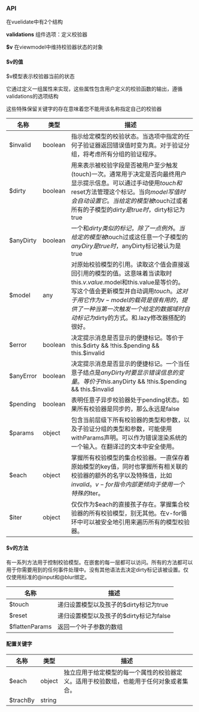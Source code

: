 ### API
  在vuelidate中有2个结构

  **validations** 组件选项：定义校验器

  **$v** 在viewmodel中维持校验器状态的对象

#### $v的值
  $v模型表示校验器当前的状态

  它通过定义一组属性来实现，这些属性包含用户定义的校验函数的输出，遵循validations的选项结构

  这些特殊保留关键字的存在意味着您不能用该名称指定自己的校验器

名称 | 类型 | 描述
---|---|---
$invalid | boolean | 指示给定模型的校验状态。当选项中指定的任何子验证器返回错误值时变为真。对于验证分组，将考虑所有分组的验证程序。
$dirty | boolean | 用来表示被校验字段是否被用户至少触发(touch)一次。通常用于决定是否向最终用户显示提示信息。可以通过手动使用$touch和$reset方法管理这个标记。当向$model写值时会自动设置它。当给定的模型被$touch过或者所有的子模型的$dirty是true时，$dirty标记为true
$anyDirty | boolean | 一个和$dirty类似的标记，除了一点例外。当给定的模型被$touch过或这任意一个子模型的$anyDiry是true时，$anyDirty标记被认为是true
$model | any | 对原始校验模型的引用。读取这个值会直接返回引用的模型的值。这意味着当读取时this.$v.value.$model和this.value是等价的。写这个值会更新模型并自动调用$touch。这对于用它作为v-model的载荷是很有用的，提供了一种当第一次触发一个给定的数据域时自动标记为$dirty的方式。和.lazy修改器搭配的很好。
$error | boolean | 决定提示消息是否显示的便捷标记。等价于this.$dirty && !this.$pending && this.$invalid
$anyError | boolean | 决定提示消息是否显示的便捷标记。一个当任意子结点是$anyDirty时要显示错误信息的变量。等价于this.$anyDirty && !this.$pending && this.$invalid
$pending | boolean | 表明任意子异步校验器处于pending状态。如果所有校验器是同步的，那么永远是false
$params | object | 包含当前层级下所有校验器的类型和参数，以及子验证分组的类型和参数，可能使用withParams声明。可以作为错误渲染系统的一个输入。在翻译过的文本中安全使用。
$each | object | 掌握所有校验模型的集合校验器。一直保存着原始模型的key值，同时也掌握所有相关联的校验器的额外的名字以及特殊值，比如$invalid。v-for指令内部更倾向于使用一个特殊的$iter。
$iter | object | 仅仅作为$each的直接孩子存在。掌握集合校验器的所有校验模型，别无其他。在v-for循环中可以被安全地引用来遍历所有的模型校验器。

#### $v的方法
  有一系列方法用于控制校验模型。在嵌套的每一层都可以访问。所有的方法都可以用于你需要用到的任何事件处理中。没有其他语法去决定dirty标记该被设置。仅仅使用标准的@input和@blur绑定。

名称 | 描述
--- | ---
$touch | 递归设置模型以及孩子的$dirty标记为true
$reset | 递归设置模型以及孩子的$dirty标记为false
$flattenParams | 返回一个叶子参数的数组

#### 配置关键字

名称 | 类型 | 描述
--- | --- | ---
$each | object | 独立应用于给定模型的每一个属性的校验器定义。适用于校验数组，也能用于任何对象或者集合。
$trachBy | string|| func | 必须是$each的直接孩子，但是是可选的。定义被$each用来追踪子模型的对象的属性的存取器。必须用它去纠正随机插入的$dirty的值。当没有设置时，使用key值进行追踪。
